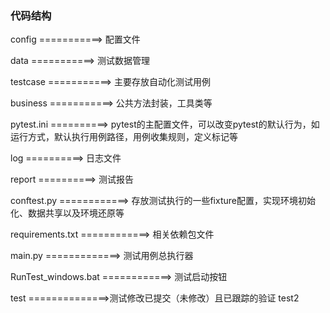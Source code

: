 ### 代码结构
config ===========> 配置文件

data ===========> 测试数据管理

testcase ===========> 主要存放自动化测试用例

business ===========> 公共方法封装，工具类等

pytest.ini ==========> pytest的主配置文件，可以改变pytest的默认行为，如运行方式，默认执行用例路径，用例收集规则，定义标记等

log ==========> 日志文件

report ==========> 测试报告

conftest.py ============> 存放测试执行的一些fixture配置，实现环境初始化、数据共享以及环境还原等

requirements.txt ============> 相关依赖包文件

main.py =============> 测试用例总执行器

RunTest_windows.bat ============> 测试启动按钮

test ==============>测试修改已提交（未修改）且已跟踪的验证
test2
